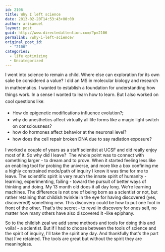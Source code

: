 ```yaml
---
id: 2106
title: Why I left science
date: 2013-02-20T14:53:43+00:00
author: arisamuel
layout: post
guid: http://www.directedattention.com/?p=2106
permalink: /why-i-left-science/
original_post_id:
  - "2106"
categories:
  - life optimizing
  - Uncategorized
---
```

I went into science to remain a child. Where else can exploration for its own sake be considered a value?
<span style="font-size: 14px; line-height: 1.6em;">I did an MS in molecular biology and research in mathematics. I wanted to establish a foundation for understanding how things work. In a sense I wanted to learn how to learn. But I also worked on cool questions like:</span>
<ul>
 	<li><span style="font-size: 14px; line-height: 1.6em;">How do epigenetic modifications influence evolution?; </span></li>
 	<li><span style="font-size: 14px; line-height: 1.6em;">why do anesthetics affect virtually all life forms like a magic light switch on consciousness?</span></li>
 	<li><span style="font-size: 14px; line-height: 1.6em;">how do hormones affect behavior at the neuronal level?</span></li>
 	<li><span style="font-size: 14px; line-height: 1.6em;">how does the cell repair broken DNA due to say radiation exposure?</span></li>
</ul>
I worked a couple of years as a staff scientist at UCSF and did really enjoy most of it. So why did I leave?  The whole point was to connect with something larger - to dream and to prove. When it started feeling less like an enabling tool for probing the universe, and more like a box confining me a highly constrained mode/path of inquiry I knew it was time for me to leave. The scientific spirit is very much the innate spirit of humanity - learning, experimenting, failing - toward the pursuit of better ways of thinking and doing. My 13 month old does it all day long. We're learning machines. The difference is not one of being born as a scientist or not, but rather retaining that childish twinkle in the eye for having discovered (yes, discovered!) something new. This discovery could be how to put one foot in front of the other. That's the secret - to revel in discovery for ones self, no matter how many others have also discovered it -like epiphany.

So to the childish zeal we add some methods and tools for doing this and voila! - a scientist. But if I had to choose between the tools of science and the spirit of inquiry, I'll take the spirit any day. And thankfully that's the part that I've retained. The tools are great but without the spirit they are meaningless.